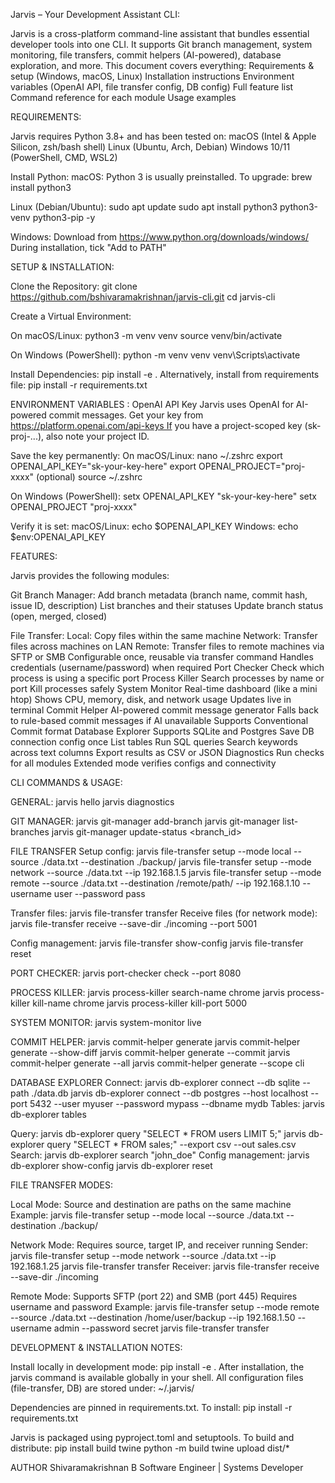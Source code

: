 Jarvis – Your Development Assistant CLI:

Jarvis is a cross-platform command-line assistant that bundles essential developer tools into one CLI. It supports Git branch management, system monitoring, file transfers, commit helpers (AI-powered), database exploration, and more.
This document covers everything:
Requirements & setup (Windows, macOS, Linux)
Installation instructions
Environment variables (OpenAI API, file transfer config, DB config)
Full feature list
Command reference for each module
Usage examples

REQUIREMENTS:

Jarvis requires Python 3.8+ and has been tested on:
macOS (Intel & Apple Silicon, zsh/bash shell)
Linux (Ubuntu, Arch, Debian)
Windows 10/11 (PowerShell, CMD, WSL2)

Install Python:
macOS: 
Python 3 is usually preinstalled. To upgrade:
brew install python3

Linux (Debian/Ubuntu):
sudo apt update
sudo apt install python3 python3-venv python3-pip -y

Windows:
Download from https://www.python.org/downloads/windows/
During installation, tick "Add to PATH"

SETUP & INSTALLATION:

Clone the Repository:
git clone https://github.com/bshivaramakrishnan/jarvis-cli.git
cd jarvis-cli

Create a Virtual Environment:

On macOS/Linux:
python3 -m venv venv
source venv/bin/activate

On Windows (PowerShell):
python -m venv venv
venv\Scripts\activate

Install Dependencies:
pip install -e .
Alternatively, install from requirements file:
pip install -r requirements.txt

ENVIRONMENT VARIABLES : 
OpenAI API Key
Jarvis uses OpenAI for AI-powered commit messages.
Get your key from https://platform.openai.com/api-keys If you have a project-scoped key (sk-proj-...), also note your project ID.

Save the key permanently:
On macOS/Linux:
nano ~/.zshrc
export OPENAI_API_KEY="sk-your-key-here"
export OPENAI_PROJECT="proj-xxxx" (optional)
source ~/.zshrc

On Windows (PowerShell):
setx OPENAI_API_KEY "sk-your-key-here"
setx OPENAI_PROJECT "proj-xxxx"

Verify it is set:
macOS/Linux: echo $OPENAI_API_KEY
Windows: echo $env:OPENAI_API_KEY

FEATURES:

Jarvis provides the following modules:

Git Branch Manager:
Add branch metadata (branch name, commit hash, issue ID, description)
List branches and their statuses
Update branch status (open, merged, closed)

File Transfer:
Local: Copy files within the same machine
Network: Transfer files across machines on LAN
Remote: Transfer files to remote machines via SFTP or SMB
Configurable once, reusable via transfer command
Handles credentials (username/password) when required
Port Checker
Check which process is using a specific port
Process Killer
Search processes by name or port
Kill processes safely
System Monitor
Real-time dashboard (like a mini htop)
Shows CPU, memory, disk, and network usage
Updates live in terminal
Commit Helper
AI-powered commit message generator
Falls back to rule-based commit messages if AI unavailable
Supports Conventional Commit format
Database Explorer
Supports SQLite and Postgres
Save DB connection config once
List tables
Run SQL queries
Search keywords across text columns
Export results as CSV or JSON
Diagnostics
Run checks for all modules
Extended mode verifies configs and connectivity

CLI COMMANDS & USAGE:

GENERAL:
jarvis hello
jarvis diagnostics

GIT MANAGER:
jarvis git-manager add-branch
jarvis git-manager list-branches
jarvis git-manager update-status <branch_id> <status>

FILE TRANSFER Setup config:
jarvis file-transfer setup --mode local --source ./data.txt --destination ./backup/
jarvis file-transfer setup --mode network --source ./data.txt --ip 192.168.1.5
jarvis file-transfer setup --mode remote --source ./data.txt --destination /remote/path/ --ip 192.168.1.10 --username user --password pass

Transfer files:
jarvis file-transfer transfer
Receive files (for network mode):
jarvis file-transfer receive --save-dir ./incoming --port 5001

Config management:
jarvis file-transfer show-config
jarvis file-transfer reset

PORT CHECKER:
jarvis port-checker check --port 8080

PROCESS KILLER:
jarvis process-killer search-name chrome
jarvis process-killer kill-name chrome
jarvis process-killer kill-port 5000

SYSTEM MONITOR:
jarvis system-monitor live

COMMIT HELPER:
jarvis commit-helper generate
jarvis commit-helper generate --show-diff
jarvis commit-helper generate --commit
jarvis commit-helper generate --all
jarvis commit-helper generate --scope cli

DATABASE EXPLORER Connect:
jarvis db-explorer connect --db sqlite --path ./data.db
jarvis db-explorer connect --db postgres --host localhost --port 5432 --user myuser --password mypass --dbname mydb
Tables:
jarvis db-explorer tables

Query:
jarvis db-explorer query "SELECT * FROM users LIMIT 5;"
jarvis db-explorer query "SELECT * FROM sales;" --export csv --out sales.csv
Search:
jarvis db-explorer search "john_doe"
Config management:
jarvis db-explorer show-config
jarvis db-explorer reset

FILE TRANSFER MODES:

Local Mode:
Source and destination are paths on the same machine Example: jarvis file-transfer setup --mode local --source ./data.txt --destination ./backup/

Network Mode:
Requires source, target IP, and receiver running Sender:
jarvis file-transfer setup --mode network --source ./data.txt --ip 192.168.1.25
jarvis file-transfer transfer Receiver:
jarvis file-transfer receive --save-dir ./incoming

Remote Mode:
Supports SFTP (port 22) and SMB (port 445)
Requires username and password Example:
jarvis file-transfer setup --mode remote --source ./data.txt --destination /home/user/backup --ip 192.168.1.50 --username admin --password secret
jarvis file-transfer transfer

DEVELOPMENT & INSTALLATION NOTES:

Install locally in development mode:
pip install -e .
After installation, the jarvis command is available globally in your shell.
All configuration files (file-transfer, DB) are stored under:
~/.jarvis/

Dependencies are pinned in requirements.txt. To install:
pip install -r requirements.txt

Jarvis is packaged using pyproject.toml and setuptools. To build and distribute:
pip install build twine
python -m build
twine upload dist/*

AUTHOR
Shivaramakrishnan B Software Engineer | Systems Developer
